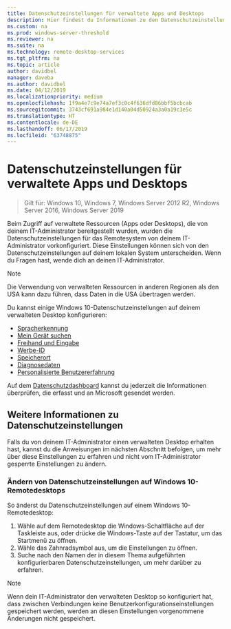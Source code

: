 ```yaml
---
title: Datenschutzeinstellungen für verwaltete Apps und Desktops
description: Hier findest du Informationen zu den Datenschutzeinstellungen des Remotesystems bei Verwendung von verwalteten Apps und Desktops.
ms.custom: na
ms.prod: windows-server-threshold
ms.reviewer: na
ms.suite: na
ms.technology: remote-desktop-services
ms.tgt_pltfrm: na
ms.topic: article
author: davidbel
manager: daveba
ms.author: davidbel
ms.date: 04/12/2019
ms.localizationpriority: medium
ms.openlocfilehash: 1f9a4e7c9e74a7ef3c0c4f636dfd86bbf5bcbcab
ms.sourcegitcommit: 3743cf691a984e1d140a04d50924a3a0a19c3e5c
ms.translationtype: HT
ms.contentlocale: de-DE
ms.lasthandoff: 06/17/2019
ms.locfileid: "63748875"
---
```

# <a name="privacy-settings-for-managed-apps-and-desktops"></a>Datenschutzeinstellungen für verwaltete Apps und Desktops

>Gilt für: Windows 10, Windows 7, Windows Server 2012 R2, Windows Server 2016, Windows Server 2019

Beim Zugriff auf verwaltete Ressourcen (Apps oder Desktops), die von deinem IT-Administrator bereitgestellt wurden, wurden die Datenschutzeinstellungen für das Remotesystem von deinem IT-Administrator vorkonfiguriert. Diese Einstellungen können sich von den Datenschutzeinstellungen auf deinem lokalen System unterscheiden. Wenn du Fragen hast, wende dich an deinen IT-Administrator.

>[!NOTE]
>Die Verwendung von verwalteten Ressourcen in anderen Regionen als den USA kann dazu führen, dass Daten in die USA übertragen werden.

Du kannst einige Windows 10-Datenschutzeinstellungen auf deinem verwalteten Desktop konfigurieren:

- [Spracherkennung](https://go.microsoft.com/fwlink/?linkid=874646)
- [Mein Gerät suchen](https://go.microsoft.com/fwlink/?linkid=533063)
- [Freihand und Eingabe](https://go.microsoft.com/fwlink/?linkid=874646)
- [Werbe-ID](https://go.microsoft.com/fwlink/?linkid=838419)
- [Speicherort](https://go.microsoft.com/fwlink/?linkid=529987)
- [Diagnosedaten](https://go.microsoft.com/fwlink/?linkid=614828)
- [Personalisierte Benutzererfahrung](https://go.microsoft.com/fwlink/?linkid=614828)

Auf dem [Datenschutzdashboard](https://go.microsoft.com/fwlink/?linkid=864206) kannst du jederzeit die Informationen überprüfen, die erfasst und an Microsoft gesendet werden.

## <a name="learn-more-about-privacy-settings"></a>Weitere Informationen zu Datenschutzeinstellungen

Falls du von deinem IT-Administrator einen verwalteten Desktop erhalten hast, kannst du die Anweisungen im nächsten Abschnitt befolgen, um mehr über diese Einstellungen zu erfahren und nicht vom IT-Administrator gesperrte Einstellungen zu ändern.

### <a name="how-to-change-privacy-settings-in-windows-10-remote-desktops"></a>Ändern von Datenschutzeinstellungen auf Windows 10-Remotedesktops

So änderst du Datenschutzeinstellungen auf einem Windows 10-Remotedesktop:

1. Wähle auf dem Remotedesktop die Windows-Schaltfläche auf der Taskleiste aus, oder drücke die Windows-Taste auf der Tastatur, um das Startmenü zu öffnen.
2. Wähle das Zahnradsymbol aus, um die Einstellungen zu öffnen.
3. Suche nach den Namen der in diesem Thema aufgeführten konfigurierbaren Datenschutzeinstellungen, um mehr darüber zu erfahren.

>[!NOTE]
> Wenn dein IT-Administrator den verwalteten Desktop so konfiguriert hat, dass zwischen Verbindungen keine Benutzerkonfigurationseinstellungen gespeichert werden, werden an diesen Einstellungen vorgenommene Änderungen nicht gespeichert.
